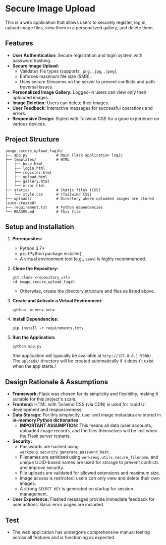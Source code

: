 # Secure Image Upload

This is a web application that allows users to securely register, log in, upload image files, view them in a personalized gallery, and delete them.

## Features

* **User Authentication:** Secure registration and login system with password hashing.
* **Secure Image Upload:**
    * Validates file types (supports `.png`, `.jpg`, `.jpeg`).
    * Enforces maximum file size (5MB).
    * Uses secure filenames on the server to prevent conflicts and path traversal issues.
* **Personalized Image Gallery:** Logged-in users can view only their uploaded images.
* **Image Deletion:** Users can delete their images.
* **User Feedback:** Interactive messages for successful operations and errors.
* **Responsive Design:** Styled with Tailwind CSS for a good experience on various devices.

## Project Structure


```
image_secure_upload_faqih/
├── app.py             # Main Flask application logic
├── templates/         # HTML 
│   ├── base.html
│   ├── login.html
│   ├── register.html
│   ├── upload.html
│   ├── gallery.html
│   └── error.html
├── static/            # Static files (CSS)
│   └── style.css      # (Tailwind CSS)
├── uploads/           # Directory where uploaded images are stored (auto-created)
├── requirement.txt    # Python dependencies
└── README.md          # This file
```

## Setup and Installation

1.  **Prerequisites:**
    * Python 3.7+
    * `pip` (Python package installer)
    * A virtual environment tool (e.g., `venv`) is highly recommended.

2.  **Clone the Repository:**

        git clone <repository_url>
        cd image_secure_upload_faqih
        
    * Otherwise, create the directory structure and files as listed above.

3.  **Create and Activate a Virtual Environment:**
    
    ```python -m venv venv```

4.  **Install Dependencies:**
    
    ```pip install -r requirements.txtv```
    

5.  **Run the Application:**
    
    ```python app.py```
    
    /the application will typically be available at `http://127.0.0.1:5000/`. The `uploads/` directory will be created automatically if it doesn't exist when the app starts./

## Design Rationale & Assumptions

* **Framework:** Flask was chosen for its simplicity and flexibility, making it suitable for this project's scale.
* **Frontend:** HTML with Tailwind CSS (via CDN) is used for rapid UI development and responsiveness.
* **Data Storage:** For this simplycity, user and image metadata are stored in **in-memory Python dictionaries**.
    * **IMPORTANT ASSUMPTION:** This means all data (user accounts, uploaded image records, and the files themselves  will be lost when the Flask server restarts. 
* **Security:**
    * Passwords are hashed using `werkzeug.security.generate_password_hash`.
    * Filenames are sanitized using `werkzeug.utils.secure_filename`, and unique UUID-based names are used for storage to prevent conflicts and improve security.
    * File uploads are validated for allowed extensions and maximum size.
    * Image access is restricted: users can only view and delete their own images.
    * A strong `SECRET_KEY` is generated on startup for session management.
* **User Experience:** Flashed messages provide immediate feedback for user actions. Basic error pages are included.

## Test
* The web application has undergone comprehensive manual testing across all features and is functioning as expected.
